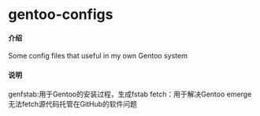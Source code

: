 # gentoo-configs

#### 介绍
Some config files that useful in my own Gentoo system

#### 说明
genfstab:用于Gentoo的安装过程，生成fstab
fetch：用于解决Gentoo emerge无法fetch源代码托管在GitHub的软件问题




